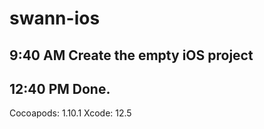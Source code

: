 # swann-ios

## 9:40 AM Create the empty iOS project

## 12:40 PM Done.

Cocoapods: 1.10.1
Xcode: 12.5





